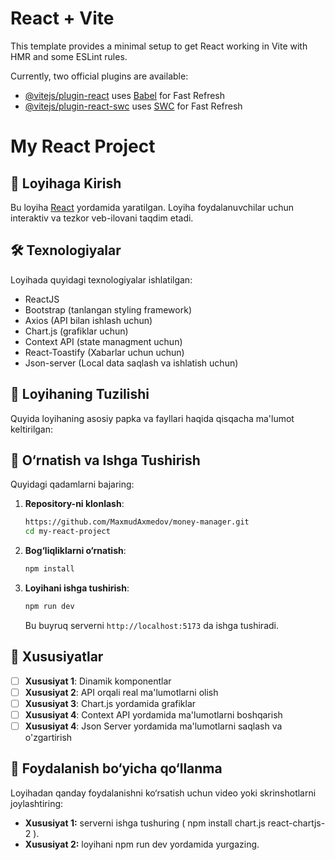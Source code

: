 # React + Vite

This template provides a minimal setup to get React working in Vite with HMR and some ESLint rules.

Currently, two official plugins are available:

- [@vitejs/plugin-react](https://github.com/vitejs/vite-plugin-react/blob/main/packages/plugin-react/README.md) uses [Babel](https://babeljs.io/) for Fast Refresh
- [@vitejs/plugin-react-swc](https://github.com/vitejs/vite-plugin-react-swc) uses [SWC](https://swc.rs/) for Fast Refresh

# My React Project

## 📖 Loyihaga Kirish
Bu loyiha [React](https://reactjs.org/) yordamida yaratilgan. Loyiha foydalanuvchilar uchun interaktiv va tezkor veb-ilovani taqdim etadi.

## 🛠 Texnologiyalar
Loyihada quyidagi texnologiyalar ishlatilgan:
- ReactJS
- Bootstrap (tanlangan styling framework)
- Axios (API bilan ishlash uchun)
- Chart.js (grafiklar uchun)
- Context API (state managment uchun)
- React-Toastify (Xabarlar uchun uchun)
- Json-server (Local data saqlash va ishlatish uchun)


## 📂 Loyihaning Tuzilishi
Quyida loyihaning asosiy papka va fayllari haqida qisqacha ma'lumot keltirilgan:



## 🚀 O‘rnatish va Ishga Tushirish

Quyidagi qadamlarni bajaring:

1. **Repository-ni klonlash**:
    ```bash
    https://github.com/MaxmudAxmedov/money-manager.git
    cd my-react-project
    ```

2. **Bog‘liqliklarni o‘rnatish**:
    ```bash
    npm install
    ```

3. **Loyihani ishga tushirish**:
    ```bash
    npm run dev
    ```
    Bu buyruq serverni `http://localhost:5173` da ishga tushiradi.

## 🌟 Xususiyatlar
- [ ] **Xususiyat 1**: Dinamik komponentlar
- [ ] **Xususiyat 2**: API orqali real ma'lumotlarni olish
- [ ] **Xususiyat 3**: Chart.js yordamida grafiklar
- [ ] **Xususiyat 4**: Context API yordamida ma'lumotlarni boshqarish
- [ ] **Xususiyat 4**: Json Server yordamida ma'lumotlarni saqlash va o'zgartirish

## 📖 Foydalanish bo‘yicha qo‘llanma
Loyihadan qanday foydalanishni ko‘rsatish uchun video yoki skrinshotlarni joylashtiring:
- **Xususiyat 1:** serverni ishga tushuring ( npm install chart.js react-chartjs-2 ).
- **Xususiyat 2:** loyihani npm run dev yordamida yurgazing.


